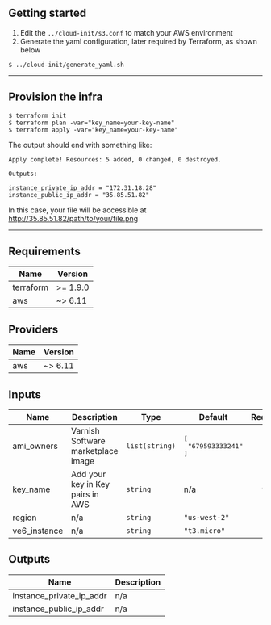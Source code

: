 ## Getting started


1. Edit the ``../cloud-init/s3.conf`` to match your AWS environment
2. Generate the yaml configuration, later required by Terraform, as shown below 

``` shell
$ ../cloud-init/generate_yaml.sh
```

---

## Provision the infra

``` shell
$ terraform init
$ terraform plan -var="key_name=your-key-name"
$ terraform apply -var="key_name=your-key-name"
```

The output should end with something like:

```
Apply complete! Resources: 5 added, 0 changed, 0 destroyed.

Outputs:

instance_private_ip_addr = "172.31.18.28"
instance_public_ip_addr = "35.85.51.82"
```

In this case, your file will be accessible at http://35.85.51.82/path/to/your/file.png

--- 

<!-- BEGIN_TF_DOCS -->
## Requirements

| Name | Version |
|------|---------|
| terraform | >= 1.9.0 |
| aws | ~> 6.11 |

## Providers

| Name | Version |
|------|---------|
| aws | ~> 6.11 |

## Inputs

| Name | Description | Type | Default | Required |
|------|-------------|------|---------|:--------:|
| ami\_owners | Varnish Software marketplace image | `list(string)` | <pre>[<br/>  "679593333241"<br/>]</pre> | no |
| key\_name | Add your key in Key pairs in AWS | `string` | n/a | yes |
| region | n/a | `string` | `"us-west-2"` | no |
| ve6\_instance | n/a | `string` | `"t3.micro"` | no |

## Outputs

| Name | Description |
|------|-------------|
| instance\_private\_ip\_addr | n/a |
| instance\_public\_ip\_addr | n/a |
<!-- END_TF_DOCS -->
